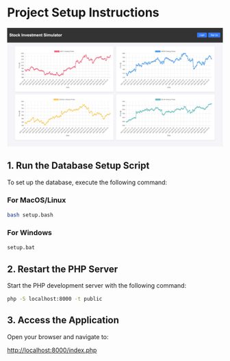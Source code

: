 # Project Setup Instructions

![Stock Investment Simulator](assets/stock_investment_simulator.png)

## 1. Run the Database Setup Script

To set up the database, execute the following command:

### For MacOS/Linux

```bash
bash setup.bash
```

### For Windows

```bash
setup.bat
```

## 2. Restart the PHP Server

Start the PHP development server with the following command:

```bash
php -S localhost:8000 -t public
```

## 3. Access the Application

Open your browser and navigate to:

[http://localhost:8000/index.php](http://localhost:8000/index.php)

